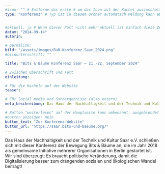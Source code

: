 ```yaml
---
#icon: "" # Entferne das erste # um das Icon auf der Kachel auszuschalten
type: "Konferenz" # Typ ist in diesem Ordner automatsch Meldung kann aber hier überschrieben werden z.B. mit "Veröffentlichung" - der Typ erscheint in der Kachel über der Überschrift


#aktuell: ja # Wenn dieser Post nicht mehr aktuell ist einfach diese Zeile mit # am Anfang der Zeile auskommentieren
datum: "2024-09-14"
autorin: 

# permalink:
bild: "/assets/images/BuB-Konferenz_Saar_2024.png"
#bildunterschrift: ""

title: "Bits & Bäume Konferenz Saar – 21.-22. September 2024"

# Zwischen Überschrift und Text
einleitung: 

# Für die Kacheln auf der Website
teaser: 

# Für Social media und Suchergebnisse (also extern)
meta_beschreibung: Das Haus der Nachhaltigkeit und der Technik und Kultur Saar e.V. luden ein zur Vernetzung von Akteur:innen aus den Bereichen IT, Nachhaltigkeit und Soziales.

# Button "weiterlesen" auf der Hauptseite kann umbenannt, ausgeblendet und zu anderer z.B. Externer URL zeigen
#button_anzeigen: nein 
button_text: "Zur Konferenz-Website"
button_url: "https://saar.bits-und-baeume.org/"
---
```

Das Haus der Nachhaltigkeit und der Technik und Kultur Saar e.V. schließen sich mit dieser Konferenz der Bewegung Bits & Bäume an, die im Jahr 2018 als gemeinsame Initiative mehrerer Organisationen in Berlin gestartet ist. Wir sind überzeugt: Es braucht politische Veränderung, damit die Digitalisierung besser zum drängenden sozialen und ökologischen Wandel beiträgt!
